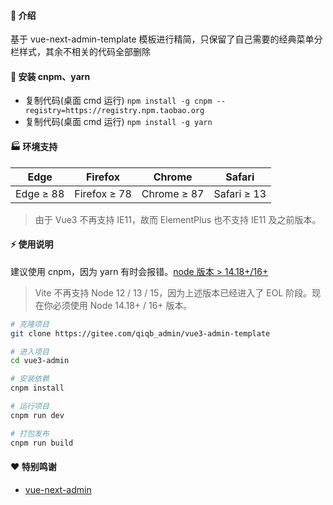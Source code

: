 #### 🌈 介绍 

基于 vue-next-admin-template 模板进行精简，只保留了自己需要的经典菜单分栏样式，其余不相关的代码全部删除

#### 🚧 安装 cnpm、yarn

- 复制代码(桌面 cmd 运行) `npm install -g cnpm --registry=https://registry.npm.taobao.org`
- 复制代码(桌面 cmd 运行) `npm install -g yarn`

#### 🏭 环境支持

| Edge      | Firefox      | Chrome      | Safari      |
| --------- | ------------ | ----------- | ----------- |
| Edge ≥ 88 | Firefox ≥ 78 | Chrome ≥ 87 | Safari ≥ 13 |

> 由于 Vue3 不再支持 IE11，故而 ElementPlus 也不支持 IE11 及之前版本。

#### ⚡ 使用说明

建议使用 cnpm，因为 yarn 有时会报错。<a href="http://nodejs.cn/" target="_blank">node 版本 > 14.18+/16+</a>

> Vite 不再支持 Node 12 / 13 / 15，因为上述版本已经进入了 EOL 阶段。现在你必须使用 Node 14.18+ / 16+ 版本。

```bash
# 克隆项目
git clone https://gitee.com/qiqb_admin/vue3-admin-template

# 进入项目
cd vue3-admin

# 安装依赖
cnpm install

# 运行项目
cnpm run dev

# 打包发布
cnpm run build
```


#### ❤️ 特别鸣谢

- <a href="https://gitee.com/lyt-top/vue-next-admin" target="_blank">vue-next-admin</a>
